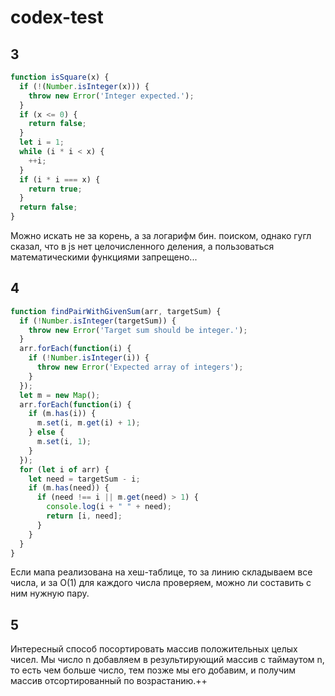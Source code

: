# codex-test

## 3
```javascript
function isSquare(x) {
  if (!(Number.isInteger(x))) {
    throw new Error('Integer expected.');
  }
  if (x <= 0) {
    return false;
  }
  let i = 1;
  while (i * i < x) {
    ++i;
  }
  if (i * i === x) {
    return true;
  }
  return false;
}
```
Можно искать не за корень, а за логарифм бин. поиском, однако гугл сказал, что в js нет целочисленного деления, а пользоваться математическими функциями запрещено...

## 4
```javascript
function findPairWithGivenSum(arr, targetSum) {
  if (!Number.isInteger(targetSum)) {
    throw new Error('Target sum should be integer.');
  }
  arr.forEach(function(i) {
    if (!Number.isInteger(i)) {
      throw new Error('Expected array of integers');
    } 
  });
  let m = new Map();
  arr.forEach(function(i) {
    if (m.has(i)) {
      m.set(i, m.get(i) + 1);
    } else {
      m.set(i, 1);
    }
  });
  for (let i of arr) {
    let need = targetSum - i;
    if (m.has(need)) {
      if (need !== i || m.get(need) > 1) {
        console.log(i + " " + need);
        return [i, need];
      }
    }
  }
}
```
Если мапа реализована на хеш-таблице, то за линию складываем все числа, и за O(1) для каждого числа проверяем, можно ли составить с ним нужную пару.

## 5
Интересный способ посортировать массив положительных целых чисел. Мы число n добавляем в результирующий массив с таймаутом n, то есть чем больше число, тем позже мы его добавим, и получим массив отсортированный по возрастанию.++
